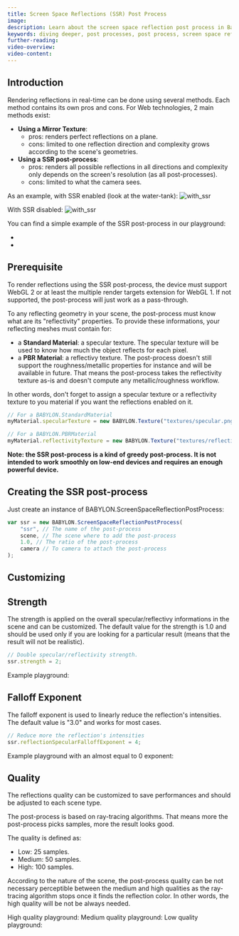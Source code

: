 ```yaml
---
title: Screen Space Reflections (SSR) Post Process
image: 
description: Learn about the screen space reflection post process in Babylon.js.
keywords: diving deeper, post processes, post process, screen space reflection, reflection, SSR
further-reading:
video-overview:
video-content:
---
```


## Introduction
Rendering reflections in real-time can be done using several methods. Each method contains its own pros and cons. For Web technologies, 2 main methods exist:
* **Using a Mirror Texture**:
    * pros: renders perfect reflections on a plane.
    * cons: limited to one reflection direction and complexity grows according to the scene's geometries.
* **Using a SSR post-process**:
    * pros: renders all possible reflections in all directions and complexity only depends on the screen's resolution (as all post-processes).
    * cons: limited to what the camera sees.

As an example, with SSR enabled (look at the water-tank):
![with_ssr](/img/how_to/screenSpaceReflectionsPostProcess/with_ssr.png)

With SSR disabled:
![with_ssr](/img/how_to/screenSpaceReflectionsPostProcess/without_ssr.png)

You can find a simple example of the SSR post-process in our playground: 
- <Playground id="#PIZ1GK" title="SSR Post Process Example - Standard material" description="Simple example of the screen space reflection Post Process, with Standard material"/>
- <Playground id="#PIZ1GK#303" title="SSR Post Process Example - PBR material" description="Simple example of the screen space reflection Post Process, with PBR material"/>

## Prerequisite
To render reflections using the SSR post-process, the device must support WebGL 2 or at least the multiple render targets extension for WebGL 1. If not supported, the post-process will just work as a pass-through.

To any reflecting geometry in your scene, the post-process must know what are its "reflectivity" properties. To provide these informations, your reflecting meshes must contain for:
* a **Standard Material**: a specular texture. The specular texture will be used to know how much the object reflects for each pixel.
* a **PBR Material**: a reflectivy texture. The post-process doesn't still support the roughness/metallic properties for instance and will be available in future. That means the post-process takes the reflectivity texture as-is and doesn't compute any metallic/roughness workflow.

In other words, don't forget to assign a specular texture or a reflectivity texture to you material if you want the reflections enabled on it.

```javascript
// For a BABYLON.StandardMaterial
myMaterial.specularTexture = new BABYLON.Texture("textures/specular.png", scene);
```

```javascript
// For a BABYLON.PBRMaterial
myMaterial.reflectivityTexture = new BABYLON.Texture("textures/reflectivity.png", scene);
```

**Note: the SSR post-process is a kind of greedy post-process. It is not intended to work smoothly on low-end devices and requires an enough powerful device.**

## Creating the SSR post-process
Just create an instance of BABYLON.ScreenSpaceReflectionPostProcess:
```javascript
var ssr = new BABYLON.ScreenSpaceReflectionPostProcess(
    "ssr", // The name of the post-process
    scene, // The scene where to add the post-process
    1.0, // The ratio of the post-process
    camera // To camera to attach the post-process
); 
```

## Customizing

## Strength
The strength is applied on the overall specular/reflectivy informations in the scene and can be customized. The default value for the strength is 1.0 and should be used only if you are looking for a particular result (means that the result will not be realistic).

```javascript
// Double specular/reflectivity strength.
ssr.strength = 2;
```

Example playground: <Playground id="#PIZ1GK#3" title="SSR Reflective Strength Example" description="Simple example of the reflective strength of the screen space reflection post process."/>

## Falloff Exponent
The falloff exponent is used to linearly reduce the reflection's intensities. The default value is "3.0" and works for most cases.

```javascript
// Reduce more the reflection's intensities
ssr.reflectionSpecularFalloffExponent = 4;
```

Example playground with an almost equal to 0 exponent: <Playground id="#PIZ1GK#2" title="SSR Falloff Example" description="Simple example falloff in the screen space reflection post process."/>

## Quality
The reflections quality can be customized to save performances and should be adjusted to each scene type. 

The post-process is based on ray-tracing algorithms. That means more the post-process picks samples, more the result looks good.

The quality is defined as:
* Low: 25 samples.
* Medium: 50 samples.
* High: 100 samples.

According to the nature of the scene, the post-process quality can be not necessary perceptible between the medium and high qualities as the ray-tracing algorithm stops once it finds the reflection color. In other words, the high quality will be not be always needed.

High quality playground: <Playground id="#PIZ1GK#7" title="High Quality SSR Example" description="Example of high quality screen space reflections."/>
Medium quality playground: <Playground id="#PIZ1GK#5" title="Medium Quality SSR Example" description="Example of medium quality screen space reflections."/>
Low quality playground: <Playground id="#PIZ1GK#6" title="Low Quality SSR Example" description="Example of low quality screen space reflections."/>